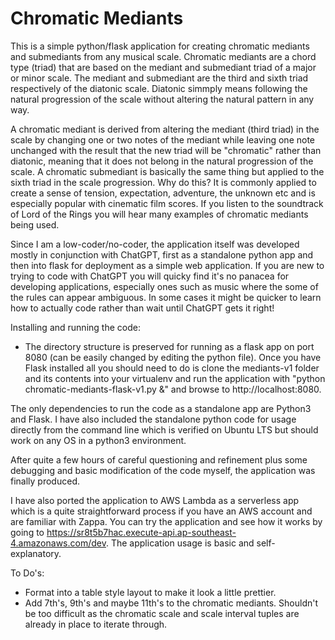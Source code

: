 # Chromatic Mediants
 This is a simple python/flask application for creating chromatic mediants and submediants from any musical scale.
 Chromatic mediants are a chord type (triad) that are based on the mediant and submediant triad of a major or minor scale. The mediant and submediant are the third and sixth triad respectively of the diatonic scale. Diatonic simmply means following the natural progression of the scale without altering the natural pattern in any way.

 A chromatic mediant is derived from altering the mediant (third triad) in the scale by changing one or two notes of the mediant while leaving one note unchanged with the result that the new triad will be "chromatic" rather than diatonic, meaning that it does not belong in the natural progression of the scale. A chromatic submediant is basically the same thing but applied to the sixth triad in the scale progression. Why do this? It is commonly applied to create a sense of tension, expectation, adventure, the unknown etc and is especially popular with cinematic film scores. If you listen to the soundtrack of Lord of the Rings you will hear many examples of chromatic mediants being used.

 Since I am a low-coder/no-coder, the application itself was developed mostly in conjunction with ChatGPT, first as a standalone python app and then into flask for deployment as a simple web application. If you are new to trying to code with ChatGPT you will quicky find it's no panacea for developing applications, especially ones such as music where the some of the rules can appear ambiguous. In some cases it might be quicker to learn how to actually code rather than wait until ChatGPT gets it right! 
 
Installing and running the code:
 
 - The directory structure is preserved for running as a flask app on port 8080 (can be easily changed by editing the python file). Once you have Flask installed all you should need to do is clone the mediants-v1 folder and its contents into your virtualenv and run the application with "python chromatic-mediants-flask-v1.py &" and browse to http://localhost:8080.

 The only dependencies to run the code as a standalone app are Python3 and Flask. I have also included the standalone python code for usage directly from the command line which is verified on Ubuntu LTS but should work on any OS in a python3 environment.

 After quite a few hours of careful questioning and refinement plus some debugging and basic modification of the code myself, the application was finally produced.

 I have also ported the application to AWS Lambda as a serverless app which is a quite straightforward process if you have an AWS account and are familiar with Zappa. You can try the application and see how it works by going to https://sr8t5b7hac.execute-api.ap-southeast-4.amazonaws.com/dev. The application usage is basic and self-explanatory.

To Do's:
 - Format into a table style layout to make it look a little prettier.
 - Add 7th's, 9th's and maybe 11th's to the chromatic mediants. Shouldn't be too difficult as the chromatic scale and scale interval tuples are already in place to iterate through.
